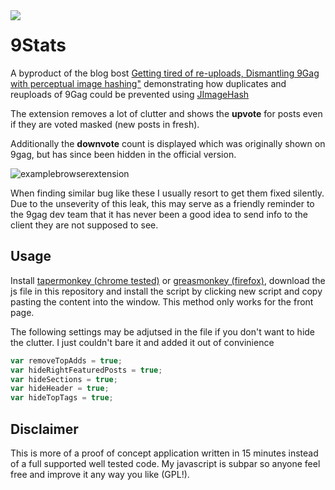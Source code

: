 
<img align=left src="https://user-images.githubusercontent.com/9025925/51088510-e05cfb00-1760-11e9-8f62-4e7e47240754.png"/>

# 9Stats
A byproduct of the blog bost <a href="https://medium.com/@kilian.brachtendorf_83099/getting-tired-of-re-uploads-4a4f88908d52">Getting tired of re-uploads, Dismantling 9Gag with perceptual image hashing"</a> demonstrating how duplicates 
and reuploads of 9Gag could be prevented using <a href="https://github.com/KilianB/JImageHash">JImageHash</a> 

The extension removes a lot of clutter and shows the __upvote__ for posts even if they are voted masked (new posts in fresh).

Additionally the __downvote__ count is displayed which was originally shown on 9gag, but has since been hidden in the official version.

![examplebrowserextension](https://user-images.githubusercontent.com/9025925/51088581-b8ba6280-1761-11e9-9669-536f0be2c2ca.jpg)

When finding similar bug like these I usually resort to get them fixed silently. Due to the unseverity of this leak, this may serve as a
friendly reminder to the 9gag dev team that it has never been a good idea to send info to the client they are not supposed to see. 

## Usage
Install <a href="https://chrome.google.com/webstore/detail/tampermonkey/dhdgffkkebhmkfjojejmpbldmpobfkfo?hl=de">tapermonkey (chrome tested)</a> or 
<a href="https://addons.mozilla.org/de/firefox/addon/greasemonkey/">greasmonkey (firefox)</a>, download the js file in this repository and install the
script by clicking new script and copy pasting the content into the window.
This method only works for the front page.

The following settings may be adjutsed in the file if you don't want to hide the clutter. I just couldn't bare it and added it out of convinience

````Javascript
var removeTopAdds = true;
var hideRightFeaturedPosts = true;
var hideSections = true;
var hideHeader = true;
var hideTopTags = true;
````

## Disclaimer 
This is more of a proof of concept application written in 15 minutes instead of a full supported well tested code. My javascript is subpar so anyone feel free and improve it any way you like (GPL!).
